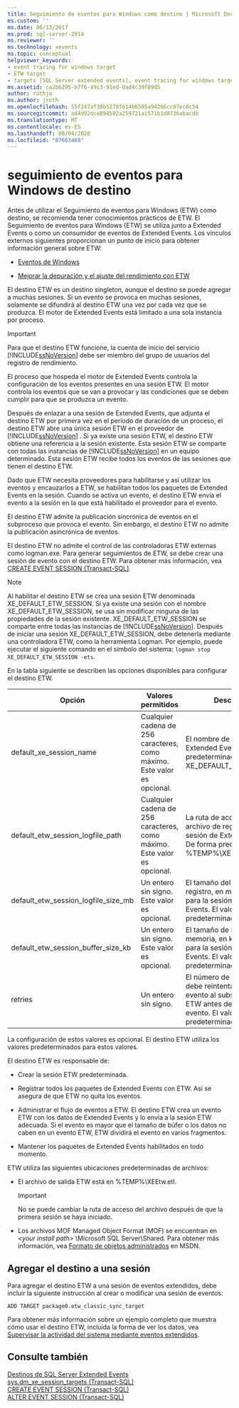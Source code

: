 ```yaml
---
title: Seguimiento de eventos para Windows como destino | Microsoft Docs
ms.custom: ''
ms.date: 06/13/2017
ms.prod: sql-server-2014
ms.reviewer: ''
ms.technology: xevents
ms.topic: conceptual
helpviewer_keywords:
- event tracing for windows target
- ETW target
- targets [SQL Server extended events], event tracing for windows target
ms.assetid: ca2bb295-b7f6-49c3-91ed-0ad4c39f89d5
author: rothja
ms.author: jroth
ms.openlocfilehash: 55f247af30b5278f614b6505a94266cc07ec6c54
ms.sourcegitcommit: ad4d92dce894592a259721a1571b1d8736abacdb
ms.translationtype: MT
ms.contentlocale: es-ES
ms.lasthandoff: 08/04/2020
ms.locfileid: "87663488"
---
```

# <a name="event-tracing-for-windows-target"></a>seguimiento de eventos para Windows de destino
  Antes de utilizar el Seguimiento de eventos para Windows (ETW) como destino, se recomienda tener conocimientos prácticos de ETW. El Seguimiento de eventos para Windows (ETW) se utiliza junto a Extended Events o como un consumidor de eventos de Extended Events. Los vínculos externos siguientes proporcionan un punto de inicio para obtener información general sobre ETW:  
  
-   [Eventos de Windows](https://go.microsoft.com/fwlink/?LinkId=92380)  
  
-   [Mejorar la depuración y el ajuste del rendimiento con ETW](https://go.microsoft.com/fwlink/?LinkId=92381)  
  
 El destino ETW es un destino singleton, aunque el destino se puede agregar a muchas sesiones. Si un evento se provoca en muchas sesiones, solamente se difundirá al destino ETW una vez por cada vez que se produzca. El motor de Extended Events está limitado a una sola instancia por proceso.  
  
> [!IMPORTANT]  
>  Para que el destino ETW funcione, la cuenta de inicio del servicio [!INCLUDE[ssNoVersion](../../includes/ssnoversion-md.md)] debe ser miembro del grupo de usuarios del registro de rendimiento.  
  
 El proceso que hospeda el motor de Extended Events controla la configuración de los eventos presentes en una sesión ETW. El motor controla los eventos que se van a provocar y las condiciones que se deben cumplir para que se produzca un evento.  
  
 Después de enlazar a una sesión de Extended Events, que adjunta el destino ETW por primera vez en el período de duración de un proceso, el destino ETW abre una única sesión ETW en el proveedor de [!INCLUDE[ssNoVersion](../../includes/ssnoversion-md.md)] . Si ya existe una sesión ETW, el destino ETW obtiene una referencia a la sesión existente. Esta sesión ETW se comparte con todas las instancias de [!INCLUDE[ssNoVersion](../../includes/ssnoversion-md.md)] en un equipo determinado. Esta sesión ETW recibe todos los eventos de las sesiones que tienen el destino ETW.  
  
 Dado que ETW necesita proveedores para habilitarse y así utilizar los eventos y encauzarlos a ETW, se habilitan todos los paquetes de Extended Events en la sesión. Cuando se activa un evento, el destino ETW envía el evento a la sesión en la que está habilitado el proveedor para el evento.  
  
 El destino ETW admite la publicación sincrónica de eventos en el subproceso que provoca el evento. Sin embargo, el destino ETW no admite la publicación asincrónica de eventos.  
  
 El destino ETW no admite el control de las controladoras ETW externas como logman.exe. Para generar seguimientos de ETW, se debe crear una sesión de evento con el destino ETW. Para obtener más información, vea [CREATE EVENT SESSION &#40;Transact-SQL&#41;](/sql/t-sql/statements/create-event-session-transact-sql).  
  
> [!NOTE]  
>  Al habilitar el destino ETW se crea una sesión ETW denominada XE_DEFAULT_ETW_SESSION. Si ya existe una sesión con el nombre XE_DEFAULT_ETW_SESSION, se usa sin modificar ninguna de las propiedades de la sesión existente. XE_DEFAULT_ETW_SESSION se comparte entre todas las instancias de [!INCLUDE[ssNoVersion](../../includes/ssnoversion-md.md)]. Después de iniciar una sesión XE_DEFAULT_ETW_SESSION, debe detenerla mediante una controladora ETW, como la herramienta Logman. Por ejemplo, puede ejecutar el siguiente comando en el símbolo del sistema: `logman stop XE_DEFAULT_ETW_SESSION -ets`.  
  
 En la tabla siguiente se describen las opciones disponibles para configurar el destino ETW.  
  
|Opción|Valores permitidos|Descripción|  
|------------|--------------------|-----------------|  
|default_xe_session_name|Cualquier cadena de 256 caracteres, como máximo. Este valor es opcional.|El nombre de la sesión de Extended Events. De forma predeterminada, es XE_DEFAULT_ETW_SESSION.|  
|default_etw_session_logfile_path|Cualquier cadena de 256 caracteres, como máximo. Este valor es opcional.|La ruta de acceso del archivo de registro para la sesión de Extended Events. De forma predeterminada, es %TEMP%\XEEtw.etl.|  
|default_etw_session_logfile_size_mb|Un entero sin signo. Este valor es opcional.|El tamaño del archivo de registro, en megabytes (MB), para la sesión de Extended Events. El valor predeterminado es 20 MB.|  
|default_etw_session_buffer_size_kb|Un entero sin signo. Este valor es opcional.|El tamaño de búfer en memoria, en kilobytes (kB), para la sesión de Extended Events. El valor predeterminado es 128 kB.|  
|retries|Un entero sin signo.|El número de veces que se debe reintentar publicar el evento al subsistema de ETW antes de quitar el evento. El valor predeterminado es 0.|  
  
 La configuración de estos valores es opcional. El destino ETW utiliza los valores predeterminados para estos valores.  
  
 El destino ETW es responsable de:  
  
-   Crear la sesión ETW predeterminada.  
  
-   Registrar todos los paquetes de Extended Events con ETW. Así se asegura de que ETW no quita los eventos.  
  
-   Administrar el flujo de eventos a ETW. El destino ETW crea un evento ETW con los datos de Extended Events y lo envía a la sesión ETW adecuada. Si el evento es mayor que el tamaño de búfer o los datos no caben en un evento ETW, ETW dividirá el evento en varios fragmentos.  
  
-   Mantener los paquetes de Extended Events habilitados en todo momento.  
  
 ETW utiliza las siguientes ubicaciones predeterminadas de archivos:  
  
-   El archivo de salida ETW está en %TEMP%\XEEtw.etl.  
  
    > [!IMPORTANT]  
    >  No se puede cambiar la ruta de acceso del archivo después de que la primera sesión se haya iniciado.  
  
-   Los archivos MOF Managed Object Format (MOF) se encuentran en *\<your install path>* \Microsoft SQL Server\Shared. Para obtener más información, vea [Formato de objetos administrados](https://go.microsoft.com/fwlink/?LinkId=92851) en MSDN.  
  
## <a name="adding-the-target-to-a-session"></a>Agregar el destino a una sesión  
 Para agregar el destino ETW a una sesión de eventos extendidos, debe incluir la siguiente instrucción al crear o modificar una sesión de eventos:  
  
```  
ADD TARGET package0.etw_classic_sync_target  
```  
  
 Para obtener más información sobre un ejemplo completo que muestra cómo usar el destino ETW, incluida la forma de ver los datos, vea [Supervisar la actividad del sistema mediante eventos extendidos](monitor-system-activity-using-extended-events.md).  
  
## <a name="see-also"></a>Consulte también  
 [Destinos de SQL Server Extended Events](../../database-engine/sql-server-extended-events-targets.md)   
 [sys.dm_xe_session_targets &#40;Transact-SQL&#41;](/sql/relational-databases/system-dynamic-management-views/sys-dm-xe-session-targets-transact-sql)   
 [CREATE EVENT SESSION &#40;Transact-SQL&#41;](/sql/t-sql/statements/create-event-session-transact-sql)   
 [ALTER EVENT SESSION &#40;Transact-SQL&#41;](/sql/t-sql/statements/alter-event-session-transact-sql)  
  
  
